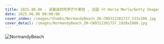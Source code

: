 ```yaml
---
title: 2025.06.06 - 诺曼底的阿罗芒什莱班 , 法国 (© Horia Merla/Getty Images)
date: 2025.06.06 00:00:00
cover_index: /images/thumbs/NormandyBeach_ZH-CN9312381737_533x300.jpg
cover_detail: /images/NormandyBeach_ZH-CN9312381737_1920x1080.jpg
---
```


![NormandyBeach](/images/NormandyBeach_ZH-CN9312381737_1920x1080.jpg)
